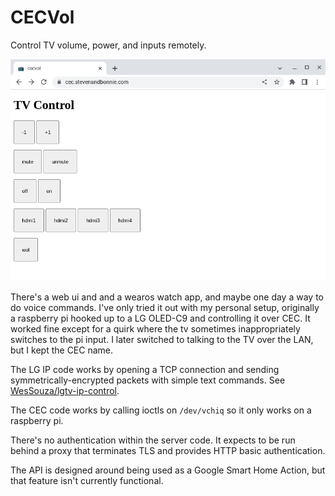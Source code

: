 # CECVol

Control TV volume, power, and inputs remotely.

![Screenshot of web ui](/docs/screenshot-2023-01-28.png "Screenshot")

There's a web ui and and a wearos watch app, and maybe one day a way to do voice commands. I've only tried it out with my personal setup, originally a raspberry pi hooked up to a LG OLED-C9 and controlling it over CEC. It worked fine except for a quirk where the tv sometimes inappropriately switches to the pi input. I later switched to talking to the TV over the LAN, but I kept the CEC name.

The LG IP code works by opening a TCP connection and sending symmetrically-encrypted packets with simple text commands. See [WesSouza/lgtv-ip-control](https://github.com/WesSouza/lgtv-ip-control).

The CEC code works by calling ioctls on `/dev/vchiq` so it only works on a raspberry pi.

There's no authentication within the server code. It expects to be run behind a proxy that terminates TLS and provides HTTP basic authentication.

The API is designed around being used as a Google Smart Home Action, but that feature isn't currently functional.
